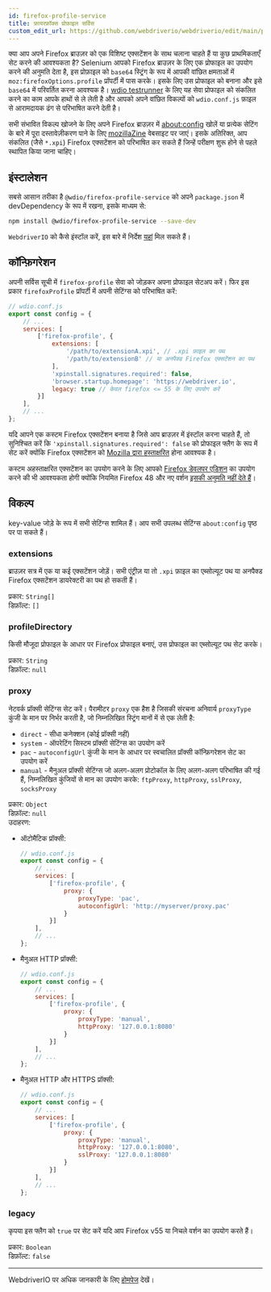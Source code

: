 ```yaml
---
id: firefox-profile-service
title: फ़ायरफ़ॉक्स प्रोफ़ाइल सर्विस
custom_edit_url: https://github.com/webdriverio/webdriverio/edit/main/packages/wdio-firefox-profile-service/README.md
---
```



क्या आप अपने Firefox ब्राउज़र को एक विशिष्ट एक्सटेंशन के साथ चलाना चाहते हैं या कुछ प्राथमिकताएँ सेट करने की आवश्यकता है? Selenium आपको Firefox ब्राउज़र के लिए एक प्रोफाइल का उपयोग करने की अनुमति देता है, इस प्रोफ़ाइल को `base64` स्ट्रिंग के रूप में आपकी वांछित क्षमताओं में `moz:firefoxOptions.profile` प्रॉपर्टी में पास करके। इसके लिए उस प्रोफाइल को बनाना और इसे `base64` में परिवर्तित करना आवश्यक है। [wdio testrunner](https://webdriver.io/docs/clioptions) के लिए यह सेवा प्रोफाइल को संकलित करने का काम आपके हाथों से ले लेती है और आपको अपने वांछित विकल्पों को `wdio.conf.js` फ़ाइल से आरामदायक ढंग से परिभाषित करने देती है।

सभी संभावित विकल्प खोजने के लिए अपने Firefox ब्राउज़र में [about:config](about:config) खोलें या प्रत्येक सेटिंग के बारे में पूरा दस्तावेज़ीकरण पाने के लिए [mozillaZine](http://kb.mozillazine.org/About:config_entries) वेबसाइट पर जाएं। इसके अतिरिक्त, आप संकलित (जैसे `*.xpi`) Firefox एक्सटेंशन को परिभाषित कर सकते हैं जिन्हें परीक्षण शुरू होने से पहले स्थापित किया जाना चाहिए।

## इंस्टालेशन

सबसे आसान तरीका है `@wdio/firefox-profile-service` को अपने `package.json` में devDependency के रूप में रखना, इसके माध्यम से:

```sh
npm install @wdio/firefox-profile-service --save-dev
```

`WebdriverIO` को कैसे इंस्टॉल करें, इस बारे में निर्देश [यहां](https://webdriver.io/docs/gettingstarted) मिल सकते हैं।

## कॉन्फ़िगरेशन

अपनी सर्विस सूची में `firefox-profile` सेवा को जोड़कर अपना प्रोफाइल सेटअप करें। फिर इस प्रकार `firefoxProfile` प्रॉपर्टी में अपनी सेटिंग्स को परिभाषित करें:

```js
// wdio.conf.js
export const config = {
    // ...
    services: [
        ['firefox-profile', {
            extensions: [
                '/path/to/extensionA.xpi', // .xpi फ़ाइल का पथ
                '/path/to/extensionB' // या अनपैक्ड Firefox एक्सटेंशन का पथ
            ],
            'xpinstall.signatures.required': false,
            'browser.startup.homepage': 'https://webdriver.io',
            legacy: true // केवल firefox <= 55 के लिए उपयोग करें
        }]
    ],
    // ...
};
```

यदि आपने एक कस्टम Firefox एक्सटेंशन बनाया है जिसे आप ब्राउज़र में इंस्टॉल करना चाहते हैं, तो सुनिश्चित करें कि `'xpinstall.signatures.required': false` को प्रोफाइल फ्लैग के रूप में सेट करें क्योंकि Firefox एक्सटेंशन को [Mozilla द्वारा हस्ताक्षरित](https://wiki.mozilla.org/Add-ons/Extension_Signing) होना आवश्यक है।

कस्टम अहस्ताक्षरित एक्सटेंशन का उपयोग करने के लिए आपको [Firefox डेवलपर एडिशन](https://www.mozilla.org/en-GB/firefox/developer/) का उपयोग करने की भी आवश्यकता होगी क्योंकि नियमित Firefox 48 और नए वर्शन [इसकी अनुमति नहीं देते हैं](https://wiki.mozilla.org/Add-ons/Extension_Signing#Timeline)।

## विकल्प

key-value जोड़े के रूप में सभी सेटिंग्स शामिल हैं। आप सभी उपलब्ध सेटिंग्स `about:config` पृष्ठ पर पा सकते हैं।

### extensions

ब्राउज़र सत्र में एक या कई एक्सटेंशन जोड़ें। सभी एंट्रीज़ या तो `.xpi` फ़ाइल का एब्सोल्यूट पथ या अनपैक्ड Firefox एक्सटेंशन डायरेक्टरी का पथ हो सकती हैं।

प्रकार: `String[]`<br />
डिफ़ॉल्ट: `[]`

### profileDirectory

किसी मौजूदा प्रोफाइल के आधार पर Firefox प्रोफाइल बनाएं, उस प्रोफाइल का एब्सोल्यूट पथ सेट करके।

प्रकार: `String`<br />
डिफ़ॉल्ट: `null`

### proxy

नेटवर्क प्रॉक्सी सेटिंग्स सेट करें। पैरामीटर `proxy` एक हैश है जिसकी संरचना अनिवार्य `proxyType` कुंजी के मान पर निर्भर करती है, जो निम्नलिखित स्ट्रिंग मानों में से एक लेती है:

 * `direct` - सीधा कनेक्शन (कोई प्रॉक्सी नहीं)
 * `system` - ऑपरेटिंग सिस्टम प्रॉक्सी सेटिंग्स का उपयोग करें
 * `pac` - `autoconfigUrl` कुंजी के मान के आधार पर स्वचालित प्रॉक्सी कॉन्फ़िगरेशन सेट का उपयोग करें
 * `manual` - मैनुअल प्रॉक्सी सेटिंग्स जो अलग-अलग प्रोटोकॉल के लिए अलग-अलग परिभाषित की गई हैं, निम्नलिखित कुंजियों से मान का उपयोग करके: `ftpProxy`, `httpProxy`, `sslProxy`, `socksProxy`

प्रकार: `Object`<br />
डिफ़ॉल्ट: `null`<br />
उदाहरण:

- ऑटोमैटिक प्रॉक्सी:
    ```js
    // wdio.conf.js
    export const config = {
        // ...
        services: [
            ['firefox-profile', {
                proxy: {
                    proxyType: 'pac',
                    autoconfigUrl: 'http://myserver/proxy.pac'
                }
            }]
        ],
        // ...
    };
    ```

- मैनुअल HTTP प्रॉक्सी:
    ```js
    // wdio.conf.js
    export const config = {
        // ...
        services: [
            ['firefox-profile', {
                proxy: {
                    proxyType: 'manual',
                    httpProxy: '127.0.0.1:8080'
                }
            }]
        ],
        // ...
    };
    ```

- मैनुअल HTTP और HTTPS प्रॉक्सी:
    ```js
    // wdio.conf.js
    export const config = {
        // ...
        services: [
            ['firefox-profile', {
                proxy: {
                    proxyType: 'manual',
                    httpProxy: '127.0.0.1:8080',
                    sslProxy: '127.0.0.1:8080'
                }
            }]
        ],
        // ...
    };
    ```

### legacy

कृपया इस फ्लैग को `true` पर सेट करें यदि आप Firefox v55 या निचले वर्शन का उपयोग करते हैं।

प्रकार: `Boolean`<br />
डिफ़ॉल्ट: `false`

----

WebdriverIO पर अधिक जानकारी के लिए [होमपेज](https://webdriver.io) देखें।